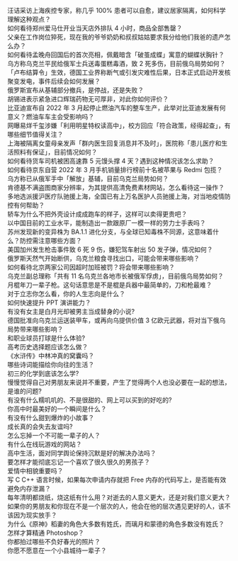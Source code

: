 汪诘采访上海疾控专家，称几乎 100% 患者可以自愈，建议居家隔离，如何科学理解这种观点？  
如何看待郑州爱马仕开业当天店外排队 4 小时，商品全部售罄？  
父亲在工作岗位猝死，现在我的爷爷奶奶和叔叔姑姑要求我分给他们我爸的遗产怎么办？  
如何看待孟晚舟回国后的首次亮相，佩戴暗含「破茧成蝶」寓意的蝴蝶状胸针？  
乌方称乌克兰平民给俄军士兵送毒蛋糕毒酒，致 2 死多伤，目前俄乌局势如何？  
「卢布结算令」生效，德国工业界称断气或引发灾难性后果，日本正式启动开发核聚变发电，事件后续会如何发展？  
俄罗斯宣布从基辅部分撤兵，是停战，还是失败？  
胡锡进表示紧急进口辉瑞药物无可厚非，对此你如何评价？  
比亚迪宣布自 2022 年 3 月起停止燃油汽车的整车生产，此举对比亚迪发展有何意义？燃油车车主会受影响吗？  
网曝易烊千玺涉嫌「利用明星特权读高中」，校方回应「符合政策，经得起查」，有哪些细节值得关注？  
上海被隔离女童母亲发声「群内医生回复消息并不及时」，医院称「患儿医疗和生活照料有保证」，目前情况如何？  
如何看待货车司机被困高速靠 5 元馒头撑 4 天？遇到这种情况该怎么求助？  
如何看待京东自营 2022 年 3 月手机销量排行榜前十名被苹果与 Redmi 包揽？  
乌方称已从俄军手中「解放」基辅，目前乌克兰局势如何？  
肯德基不满盗图商家分辨率，为其提供高清免费素材网站，怎么看待这一操作？  
多地选派援沪医疗队驰援上海，全国已有上万名医护人员驰援上海，对当地疫情防控有何帮助？  
轿车为什么不把外壳设计成成跑车的样子，这样可以卖得更贵吧？  
以中国目前的工业水平，能制造出一款跟原厂一模一样的劳力士手表吗？  
苏州发现新的变异株为 BA.1.1 进化分支，与全球已知毒株不同源，这意味着什么？防控需注意哪些方面？  
美国加州发生枪击事件致 6 死 9 伤，嫌犯驾车射出 50 发子弹，情况如何？  
俄罗斯天然气开始断供，乌克兰粮食寻找出口，可能会带来哪些影响？  
如何看待北京两家公司因超时加班被罚？将会带来哪些影响？  
乌克兰副总理称「共有 11 名乌克兰各地市长被俄军俘虏」，目前俄乌局势如何？  
月棍年刀一辈子枪。这句话意思是不是棍是兵器中最简单的，刀和枪最难？  
对于立志你怎么看，你的人生志向是什么？  
如何快速提升 PPT 演讲能力？  
有没有女主是白月光却被男主当成替身的小说?  
德国批准向乌克兰运送装甲车，或再向乌提供价值 3 亿欧元武器，将对当下俄乌局势带来哪些影响？  
和职业球员打球是什么体验?  
高考历史选择题应该怎么做？  
《水浒传》中林冲真的窝囊吗？  
哪些诗词能描绘你向往的生活？  
初三的化学到底该怎么学?  
慢慢觉得自己对男朋友来说并不重要，产生了觉得两个人也没必要在一起的想法，是谁的问题?  
有没有什么糯叽叽的、不是很甜的、网上可以买到的好吃的?  
你高中时最美好的一个瞬间是什么？  
有没有什么甜到爆炸的小故事？  
成长真的会失去友谊吗?  
怎么忘掉一个不可能一辈子的人？  
有什么在线玩游戏的网站？  
高中生活，面对同学舆论保持沉默是好的解决办法吗？  
要怎样才能彻底忘记一个喜欢了很久很久的男孩子？  
爱情中相貌重要吗？  
写 C C++ 语言时候，如果每次申请内存就把 Free 内存的代码写上，是否能有效避免内存泄漏？  
每年清明都烧纸，烧这纸有什么用？对逝去的人意义更大，还是对我们意义更大？  
如果你的男朋友和你现在不是一个层次的人，他会在他的层次遇见更好的人，该不该因为现实放手？  
为什么《原神》稻妻的角色大多数有姓氏，而璃月和蒙德的角色多数没有姓氏？  
怎样才算精通 Photoshop？  
你都拍过哪些不负好春光的照片？  
你愿不愿意在一个小县城待一辈子？  
